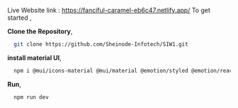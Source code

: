 Live Website link : https://fanciful-caramel-eb6c47.netlify.app/
To get started ,

**Clone the Repository**,

```bash
  git clone https://github.com/Sheinode-Infotech/SIW1.git
```
**install material UI**,

```bash
  npm i @mui/icons-material @mui/material @emotion/styled @emotion/react
```

**Run**,

```bash
  npm run dev
```

